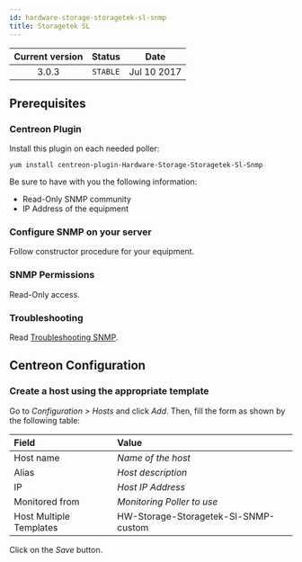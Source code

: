 ```yaml
---
id: hardware-storage-storagetek-sl-snmp
title: Storagetek SL
---
```


| Current version | Status | Date |
| :-: | :-: | :-: |
| 3.0.3 | `STABLE` | Jul 10 2017 |

## Prerequisites

### Centreon Plugin

Install this plugin on each needed poller:

``` shell
yum install centreon-plugin-Hardware-Storage-Storagetek-Sl-Snmp
```

Be sure to have with you the following information:

  - Read-Only SNMP community
  - IP Address of the equipment

### Configure SNMP on your server

Follow constructor procedure for your equipment.

### SNMP Permissions

Read-Only access.

### Troubleshooting

Read [Troubleshooting SNMP](http://documentation.centreon.com/docs/centreon-plugins/en/latest/user/guide.html#snmp).

## Centreon Configuration

### Create a host using the appropriate template

Go to *Configuration \> Hosts* and click *Add*. Then, fill the form as shown by the following table:

| Field                   | Value                                |
| :---------------------- | :----------------------------------- |
| Host name               | *Name of the host*                   |
| Alias                   | *Host description*                   |
| IP                      | *Host IP Address*                    |
| Monitored from          | *Monitoring Poller to use*           |
| Host Multiple Templates | HW-Storage-Storagetek-Sl-SNMP-custom |

Click on the *Save* button.


